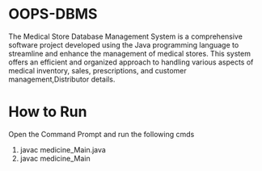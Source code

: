 # OOPS-DBMS
The Medical Store Database Management System is a comprehensive software project developed using the Java programming language to streamline and enhance the management of medical stores.
This system offers an efficient and organized approach to handling various aspects of medical inventory, sales, prescriptions, and customer management,Distributor details.


# How to Run
Open the Command Prompt and run the following cmds
1. javac medicine_Main.java   
2. javac medicine_Main
